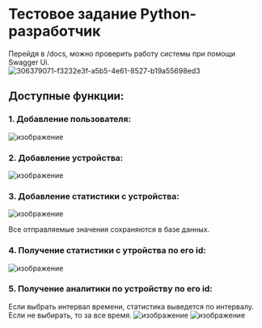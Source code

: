 # Тестовое задание Python-разработчик  

Перейдя в /docs, можно проверить работу системы при помощи Swagger Ui.  
![306379071-f3232e3f-a5b5-4e61-8527-b19a55698ed3](https://github.com/Urvatov/test-task-itstart/assets/117490456/31269e11-cdff-4fd2-a934-283fb01faf16)


## Доступные функции:  
### 1. Добавление пользователя:  
![изображение](https://github.com/Urvatov/test-task-itstart/assets/117490456/557951df-2f31-4da0-a1cf-fe675ebd92d0)

### 2. Добавление устройства:
![изображение](https://github.com/Urvatov/test-task-itstart/assets/117490456/9726d926-b89d-4e71-80ef-eadaee5de8c6)


### 3. Добавление статистики с устройства:
![изображение](https://github.com/Urvatov/test-task-itstart/assets/117490456/94ad6aeb-13bd-49a9-b54f-95590c5425cc)

Все отправляемые значения сохраняются в базе данных. 

### 4. Получение статистики с утройства по его id:
![изображение](https://github.com/Urvatov/test-task-itstart/assets/117490456/b3a7ae6a-c3c7-4962-ba1f-83f9cac72ea7)

### 5. Получение аналитики по устройству по его id:  
Если выбрать интервал времени, статистика выведется по интервалу. Если не выбирать, то за все время.
![изображение](https://github.com/Urvatov/test-task-itstart/assets/117490456/d828a772-d025-45ad-af5e-f968b7ef7e4a)
![изображение](https://github.com/Urvatov/test-task-itstart/assets/117490456/e4d3d531-731b-4ae9-9b93-cf8beac28265)





